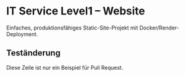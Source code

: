 # IT Service Level1 – Website
Einfaches, produktionsfähiges Static-Site-Projekt mit Docker/Render-Deployment.
## Teständerung
Diese Zeile ist nur ein Beispiel für Pull Request.
